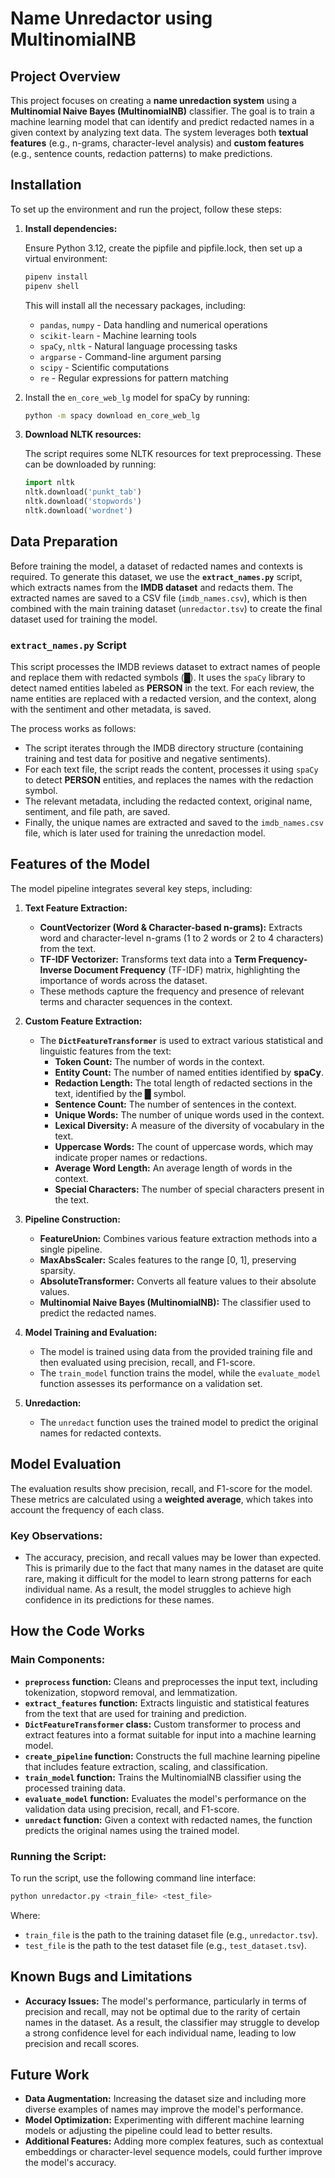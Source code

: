 # Name Unredactor using MultinomialNB

## Project Overview

This project focuses on creating a **name unredaction system** using a **Multinomial Naive Bayes (MultinomialNB)** classifier. The goal is to train a machine learning model that can identify and predict redacted names in a given context by analyzing text data. The system leverages both **textual features** (e.g., n-grams, character-level analysis) and **custom features** (e.g., sentence counts, redaction patterns) to make predictions.

## Installation

To set up the environment and run the project, follow these steps:

1. **Install dependencies:**

   Ensure Python 3.12, create the pipfile and pipfile.lock, then set up a virtual environment:
   ```bash
   pipenv install
   pipenv shell
   ```

   This will install all the necessary packages, including:

   - `pandas`, `numpy` - Data handling and numerical operations
   - `scikit-learn` - Machine learning tools
   - `spaCy`, `nltk` - Natural language processing tasks
   - `argparse` - Command-line argument parsing
   - `scipy` - Scientific computations
   - `re` - Regular expressions for pattern matching

2. Install the `en_core_web_lg` model for spaCy by running:
   ```bash
   python -m spacy download en_core_web_lg
   ```

3. **Download NLTK resources:**

   The script requires some NLTK resources for text preprocessing. These can be downloaded by running:
   ```python
   import nltk
   nltk.download('punkt_tab')
   nltk.download('stopwords')
   nltk.download('wordnet')
   ```

## Data Preparation

Before training the model, a dataset of redacted names and contexts is required. To generate this dataset, we use the **`extract_names.py`** script, which extracts names from the **IMDB dataset** and redacts them. The extracted names are saved to a CSV file (`imdb_names.csv`), which is then combined with the main training dataset (`unredactor.tsv`) to create the final dataset used for training the model.

### **`extract_names.py` Script**

This script processes the IMDB reviews dataset to extract names of people and replace them with redacted symbols (█). It uses the `spaCy` library to detect named entities labeled as **PERSON** in the text. For each review, the name entities are replaced with a redacted version, and the context, along with the sentiment and other metadata, is saved.

The process works as follows:
- The script iterates through the IMDB directory structure (containing training and test data for positive and negative sentiments).
- For each text file, the script reads the content, processes it using `spaCy` to detect **PERSON** entities, and replaces the names with the redaction symbol.
- The relevant metadata, including the redacted context, original name, sentiment, and file path, are saved.
- Finally, the unique names are extracted and saved to the `imdb_names.csv` file, which is later used for training the unredaction model.

## Features of the Model

The model pipeline integrates several key steps, including:

1. **Text Feature Extraction:**
   - **CountVectorizer (Word & Character-based n-grams):** Extracts word and character-level n-grams (1 to 2 words or 2 to 4 characters) from the text.
   - **TF-IDF Vectorizer:** Transforms text data into a **Term Frequency-Inverse Document Frequency** (TF-IDF) matrix, highlighting the importance of words across the dataset.
   - These methods capture the frequency and presence of relevant terms and character sequences in the context.

2. **Custom Feature Extraction:**
   - The **`DictFeatureTransformer`** is used to extract various statistical and linguistic features from the text:
     - **Token Count:** The number of words in the context.
     - **Entity Count:** The number of named entities identified by **spaCy**.
     - **Redaction Length:** The total length of redacted sections in the text, identified by the █ symbol.
     - **Sentence Count:** The number of sentences in the context.
     - **Unique Words:** The number of unique words used in the context.
     - **Lexical Diversity:** A measure of the diversity of vocabulary in the text.
     - **Uppercase Words:** The count of uppercase words, which may indicate proper names or redactions.
     - **Average Word Length:** An average length of words in the context.
     - **Special Characters:** The number of special characters present in the text.

3. **Pipeline Construction:**
   - **FeatureUnion:** Combines various feature extraction methods into a single pipeline.
   - **MaxAbsScaler:** Scales features to the range [0, 1], preserving sparsity.
   - **AbsoluteTransformer:** Converts all feature values to their absolute values.
   - **Multinomial Naive Bayes (MultinomialNB):** The classifier used to predict the redacted names.

4. **Model Training and Evaluation:**
   - The model is trained using data from the provided training file and then evaluated using precision, recall, and F1-score.
   - The `train_model` function trains the model, while the `evaluate_model` function assesses its performance on a validation set.

5. **Unredaction:**
   - The `unredact` function uses the trained model to predict the original names for redacted contexts.

## Model Evaluation

The evaluation results show precision, recall, and F1-score for the model. These metrics are calculated using a **weighted average**, which takes into account the frequency of each class.

### Key Observations:
- The accuracy, precision, and recall values may be lower than expected. This is primarily due to the fact that many names in the dataset are quite rare, making it difficult for the model to learn strong patterns for each individual name. As a result, the model struggles to achieve high confidence in its predictions for these names.

## How the Code Works

### Main Components:
- **`preprocess` function:** Cleans and preprocesses the input text, including tokenization, stopword removal, and lemmatization.
- **`extract_features` function:** Extracts linguistic and statistical features from the text that are used for training and prediction.
- **`DictFeatureTransformer` class:** Custom transformer to process and extract features into a format suitable for input into a machine learning model.
- **`create_pipeline` function:** Constructs the full machine learning pipeline that includes feature extraction, scaling, and classification.
- **`train_model` function:** Trains the MultinomialNB classifier using the processed training data.
- **`evaluate_model` function:** Evaluates the model's performance on the validation data using precision, recall, and F1-score.
- **`unredact` function:** Given a context with redacted names, the function predicts the original names using the trained model.

### Running the Script:

To run the script, use the following command line interface:

```bash
python unredactor.py <train_file> <test_file>
```

Where:
- `train_file` is the path to the training dataset file (e.g., `unredactor.tsv`).
- `test_file` is the path to the test dataset file (e.g., `test_dataset.tsv`).


## Known Bugs and Limitations

- **Accuracy Issues:** The model's performance, particularly in terms of precision and recall, may not be optimal due to the rarity of certain names in the dataset. As a result, the classifier may struggle to develop a strong confidence level for each individual name, leading to low precision and recall scores.
  
## Future Work

- **Data Augmentation:** Increasing the dataset size and including more diverse examples of names may improve the model's performance.
- **Model Optimization:** Experimenting with different machine learning models or adjusting the pipeline could lead to better results.
- **Additional Features:** Adding more complex features, such as contextual embeddings or character-level sequence models, could further improve the model's accuracy.

